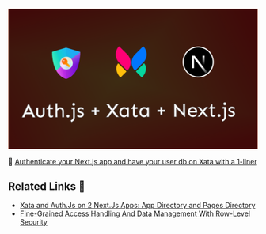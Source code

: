 [![Link to youtube for: Authenticate your Next.js app and have your user db on Xata with a 1-liner](/cover-xata-auth-next.png)]((https://xata.io/blog/xata-authjs-nextjs))

📼 [Authenticate your Next.js app and have your user db on Xata with a 1-liner](https://youtu.be/DHg2SaYdCPw)

## Related Links 🧠

- [Xata and Auth.Js on 2 Next.Js Apps: App Directory and Pages Directory](https://xata.io/blog/xata-authjs-nextjs)
- [Fine-Grained Access Handling And Data Management With Row-Level Security](https://www.smashingmagazine.com/2023/03/access-handling-data-management-row-level-security/)
